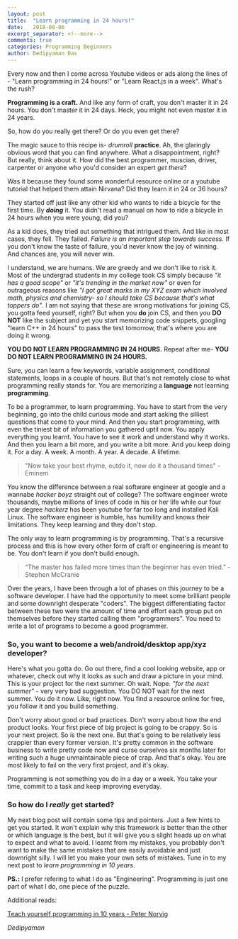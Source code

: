 ```yaml
---
layout: post
title:  "Learn programming in 24 hours!"
date:   2018-08-06
excerpt_separator: <!--more-->
comments: true
categories: Programming Beginners
author: Dedipyaman Das
---
```


Every now and then I come across Youtube videos or ads along the lines of - "Learn programming in 24 hours!" or "Learn React.js in a week". What's the rush?
<!--more-->

**Programming is a craft.** And like any form of craft, you don't master it in 24 hours. You don't master it in 24 days. Heck, you might not even master it in 24 years. 

So, how do you really get there? Or do you even get there?

The magic sauce to this recipe is- _*drumroll*_ **practice**. Ah, the glaringly obvious word that you can find anywhere. What a disappointment, right? But really, think about it. How did the best programmer, muscian, driver, carpenter or anyone who you'd consider an expert _get there_? 

Was it because they found some wonderful resource online or a youtube tutorial that helped them attain Nirvana? Did they learn it in 24 or 36 hours?

They started off just like any other kid who wants to ride a bicycle for the first time. By _**doing**_ it. You didn't read a manual on how to ride a bicycle in 24 hours when you were young, did you?

As a kid does, they tried out something that intrigued them. And like in most cases, they fell. They failed. _Failure is an important step towards success._ If you don't know the taste of failure, you'd never know the joy of winning. And chances are, you will never win. 

I understand, we are humans. We are greedy and we don't like to risk it. Most of the undergrad students in my college took CS simply because _"it has a good scope"_ or _"it's trending in the market now"_ or even for outrageous reasons like _"I got great marks in my XYZ exam which involved math, physics and chemistry- so I should take CS because that's what toppers do"_. I am not saying that these are wrong motivations for joining CS, you gotta feed yourself, right? But when you **do** join CS, and then you **DO NOT** like the subject and yet you start memorizing code snippets, googling "learn C++ in 24 hours" to pass the test tomorrow, that's where you are doing it wrong. 

**YOU DO NOT LEARN PROGRAMMING IN 24 HOURS.**  Repeat after me- **YOU DO NOT LEARN PROGRAMMING IN 24 HOURS.**

Sure, you can learn a few keywords, variable assignment, conditional statements, loops in a couple of hours. But that's not remotely close to what programming really stands for. You are memorizing a **language** not learning **programming**. 

To be a programmer, to learn programming. You have to start from the very beginning, go into the child curious mode and start asking the silliest questions that come to your mind. And then you start programming, with even the tiniest bit of information you gathered uptil now. You apply everything you learnt. You have to see it work and understand why it works. And then you learn a bit more, and you write a bit more. And you keep doing it. For a day. A week. A month. A year. A decade. A lifetime. 

> "Now take your best rhyme, outdo it, now do it a thousand times" - Eminem

You know the difference between a real software engineer at google and a wannabe _hacker boyz_ straight out of college? The software engineer wrote thousands, maybe millions of lines of code in his or her life while our four year degree _hackerz_ has been youtube for far too long and installed Kali Linux. The software engineer is humble, has humility and knows their limitations. They keep learning and they don't stop.

The only way to learn programming is by programming. That's a recursive process and this is how every other form of craft or engineering is meant to be. You don't learn if you don't build enough. 

>“The master has failed more times than the beginner has even tried.” - Stephen McCranie

Over the years, I have been through a lot of phases on this journey to be a software developer. I have had the opportunity to meet some brilliant people and some downright desperate "coders". The biggest differentiating factor between these two were the amount of time and effort each group put on themselves before they started calling them "programmers". You need to write a lot of programs to become a good programmer.

### So, you want to become a web/android/desktop app/xyz developer?

Here's what you gotta do. Go out there, find a cool looking website, app or whatever, check out why it looks as such and draw a picture in your mind. This is your project for the next summer. Oh wait. Nope. _"for the next summer"_ - very very bad suggestion. You DO NOT wait for the next summer. You do it now. Like, right now. You find a resource online for free, you follow it and you build something. 


Don't worry about good or bad practices. Don't worry about how the end product looks. Your first piece of big project is going to be crappy. So is your next project. So is the next one. But that's going to be relatively less crappier than every former version. It's pretty common in the software business to write pretty code now and curse ourselves six months later for writing such a huge unmaintainable piece of crap. And that's okay. You are most likely to fail on the very first project, and it's okay.

Programming is not something you do in a day or a week. You take your time, commit to a task and keep improving everyday.

### So how do I _really_ get started?

My next blog post will contain some tips and pointers. Just a few hints to get you started. It won't explain why this framework is better than the other or which language is the best, but it will give you a slight heads up on what to expect and what to avoid. I learnt from my mistakes, you probably don't want to make the same mistakes that are easily avoidable and just downright silly. I will let you make your own sets of mistakes. Tune in to my next post to _learn programming in 10 years_.


**PS.:** I prefer refering to what I do as "Engineering". Programming is just one part of what I do, one piece of the puzzle.


Additional reads:

[Teach yourself programming in 10 years - Peter Norvig](https://norvig.com/21-days.html)

_Dedipyaman_
